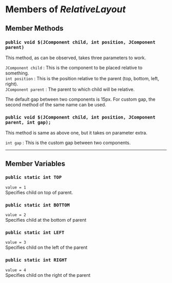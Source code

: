 # Members of *RelativeLayout*  

## Member Methods  

### `public void $(JComponent child, int position, JComponent parent)`  
This method, as can be observed, takes three parameters to work.  

`JComponent child`  : This is the component to be placed relative to something.  
`int position`      : This is the position relative to the parent (top, bottom, left, right).  
`JComponent parent` : The parent to which child will be relative.  

The default gap between two components is 15px. For custom gap, the second method of the same name can be used.  

### `public void $(JComponent child, int position, JComponent parent, int gap);`  
This method is same as above one, but it takes on parameter extra.  

`int gap` : This is the custom gap between two components.  

***
## Member Variables

### `public static int TOP`  
`value = 1`  
Specifies child on top of parent.  
### `public static int BOTTOM`  
`value = 2`  
Specifies child at the bottom of parent  
### `public static int LEFT`  
`value = 3`  
Specifies child on the left of the parent  
### `public static int RIGHT`  
`value = 4`  
Specifies child on the right of the parent

